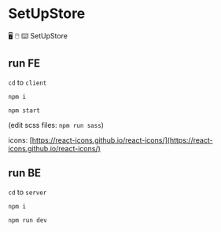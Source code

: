 # SetUpStore

🖥 🖱 ⌨ SetUpStore

## run FE

`cd` to `client`

`npm i`

`npm start`

(edit scss files: `npm run sass`)

icons: [https://react-icons.github.io/react-icons/](https://react-icons.github.io/react-icons/)

## run BE

`cd` to `server`

`npm i`

`npm run dev`
